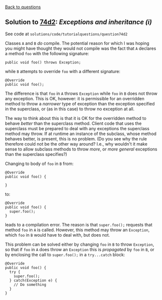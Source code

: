 [Back to questions](../README.md)

## Solution to [74d2](../questions/74d2.md): *Exceptions and inheritance (i)*

See code at `solutions/code/tutorialquestions/question74d2`

Classes `A` and `B` *do* compile.  The potential reason for which I was hoping you might have
thought they would not compile was the fact that `A` declares a method `foo` with the following signature:

```
public void foo() throws Exception;
```

while `B` attempts to override `foo` with a different signature:

```
@Override
public void foo();
```

The difference is that `foo` in `A` throws `Exception` while `foo` in `B` does not throw any exception.  This is OK, however: it is permissible for an overridden method to throw a *narrower* type of exception than the exception specified in the superclass, or
(as in this case) to throw no exception at all.

The way to think about this is that it is OK for the overridden method to behave *better* than the superclass method.  Client code that uses the superclass must be prepared to deal with any exceptions the superclass method may throw.  If at runtime an instance of the subclass, whose method behaves better, is present, this is no problem.  (Do you see why the rule therefore could not be the other way around?  I.e., why wouldn't it make sense to allow subclass methods to throw *more*, or *more general* exceptions than the superclass specifies?)

Changing to body of `foo` in `B` from:

```
@Override
public void foo() {

}
```

to:
```
@Override
public void foo() {
  super.foo();
}
```

leads to a compilation error.  The reason is that `super.foo();` requests that method `foo` in `A` is called.  However, this method may throw an `Exception`, which `foo` in `B` would have to deal with, but does not.

This problem can be solved either by changing `foo` in `B` to throw `Exception`, so that if `foo` in `A` does throw an `Exception` this is *propagated* by `foo` in `B`, or by enclosing the call to `super.foo();` in a `try...catch` block:

```
@Override
public void foo() {
  try {
    super.foo();
  } catch(Exception e) {
    // Do something
  }
}
```

